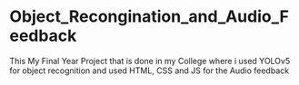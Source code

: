 # Object_Recongination_and_Audio_Feedback
This My Final Year Project that is done in my College where i used YOLOv5 for object recognition and used HTML, CSS and JS for the Audio feedback 
